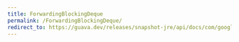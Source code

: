 ```yaml
---
title: ForwardingBlockingDeque
permalink: /ForwardingBlockingDeque/
redirect_to: https://guava.dev/releases/snapshot-jre/api/docs/com/google/common/collect/ForwardingBlockingDeque.html
---
```

